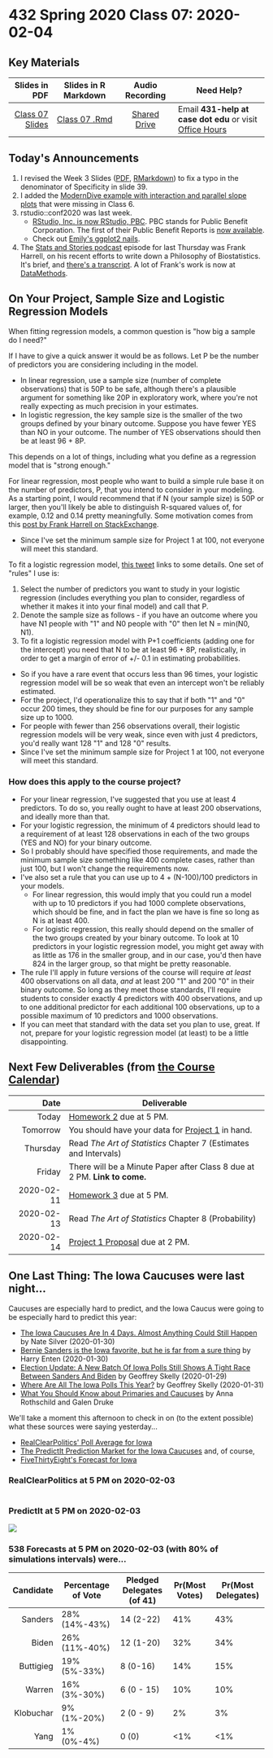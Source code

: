 # 432 Spring 2020 Class 07: 2020-02-04

## Key Materials

Slides in PDF | Slides in R Markdown | Audio Recording | Need Help?
------------: | :------------------: | :--------------: | ---------------------------
[Class 07 Slides](https://github.com/THOMASELOVE/2020-432/blob/master/classes/class07/432_2020_slides07.pdf) | [Class 07 .Rmd](https://github.com/THOMASELOVE/2020-432/blob/master/classes/class07/432_2020_slides07.Rmd) | [Shared Drive](http://bit.ly/432-2020-audio) | Email **431-help at case dot edu** or visit [Office Hours](https://github.com/THOMASELOVE/2020-432/blob/master/calendar.md#tas-and-office-hours)

## Today's Announcements

1. I revised the Week 3 Slides ([PDF](https://github.com/THOMASELOVE/2020-432/blob/master/classes/class06/432_2020_week03.pdf), [RMarkdown](https://github.com/THOMASELOVE/2020-432/blob/master/classes/class06/432_2020_week03.Rmd)) to fix a typo in the denominator of Specificity in slide 39.
2. I added the [ModernDive example with interaction and parallel slope plots](https://github.com/THOMASELOVE/2020-432/blob/master/classes/class06/modern_dive_example.md) that were missing in Class 6.
3. rstudio::conf2020 was last week. 
    - [RStudio, Inc. is now RStudio, PBC](https://blog.rstudio.com/2020/01/29/rstudio-pbc/). PBC stands for Public Benefit Corporation. The first of their Public Benefit Reports is [now available](https://rstudio.com/about/pbc-report/).
    - Check out [Emily's ggplot2 nails](https://twitter.com/AmeliaMN/status/1223033747030757376?s=20).
4. The [Stats and Stories podcast](https://statsandstories.net/health1/the-philosophy-of-biostatistics) episode for last Thursday was Frank Harrell, on his recent efforts to write down a Philosophy of Biostatistics. It's brief, and [there's a transcript](https://statsandstories.net/health1/the-philosophy-of-biostatistics). A lot of Frank's work is now at [DataMethods](https://discourse.datamethods.org/).

## On Your Project, Sample Size and Logistic Regression Models

When fitting regression models, a common question is "how big a sample do I need?"

If I have to give a quick answer it would be as follows. Let P be the number of predictors you are considering including in the model.

- In linear regression, use a sample size (number of complete observations) that is 50P to be safe, although there's a plausible argument for something like 20P in exploratory work, where you're not really expecting as much precision in your estimates.
- In logistic regression, the key sample size is the smaller of the two groups defined by your binary outcome. Suppose you have fewer YES than NO in your outcome. The number of YES observations should then be at least 96 + 8P.

This depends on a lot of things, including what you define as a regression model that is "strong enough." 

For linear regression, most people who want to build a simple rule base it on the number of predictors, P, that you intend to consider in your modeling. As a starting point, I would recommend that if N (your sample size) is 50P or larger, then you'll likely be able to distinguish R-squared values of, for example, 0.12 and 0.14 pretty meaningfully. Some motivation comes from this [post by Frank Harrell on StackExchange](https://stats.stackexchange.com/posts/59128/revisions).

- Since I've set the minimum sample size for Project 1 at 100, not everyone will meet this standard.

To fit a logistic regression model, [this tweet](https://twitter.com/f2harrell/status/936230071219707913?lang=en) links to some details. One set of "rules" I use is:

1. Select the number of predictors you want to study in your logistic regression (includes everything you plan to consider, regardless of whether it makes it into your final model) and call that P.
2. Denote the sample size as follows - if you have an outcome where you have N1 people with "1" and N0 people with "0" then let N = min(N0, N1).
3. To fit a logistic regression model with P+1 coefficients (adding one for the intercept) you need that N to be at least 96 + 8P, realistically, in order to get a margin of error of +/- 0.1 in estimating probabilities.

- So if you have a rare event that occurs less than 96 times, your logistic regression model will be so weak that even an intercept won't be reliably estimated.
- For the project, I'd operationalize this to say that if both "1" and "0" occur 200 times, they should be fine for our purposes for any sample size up to 1000.
- For people with fewer than 256 observations overall, their logistic regression models will be very weak, since even with just 4 predictors, you'd really want 128 "1" and 128 "0" results. 
- Since I've set the minimum sample size for Project 1 at 100, not everyone will meet this standard.

### How does this apply to the course project?

- For your linear regression, I've suggested that you use at least 4 predictors. To do so, you really ought to have at least 200 observations, and ideally more than that.
- For your logistic regression, the minimum of 4 predictors should lead to a requirement of at least 128 observations in each of the two groups (YES and NO) for your binary outcome.
- So I probably should have specified those requirements, and made the minimum sample size something like 400 complete cases, rather than just 100, but I won't change the requirements now.
- I've also set a rule that you can use up to 4 + (N-100)/100 predictors in your models. 
    - For linear regression, this would imply that you could run a model with up to 10 predictors if you had 1000 complete observations, which should be fine, and in fact the plan we have is fine so long as N is at least 400.
    - For logistic regression, this really should depend on the smaller of the two groups created by your binary outcome. To look at 10 predictors in your logistic regression model, you might get away with as little as 176 in the smaller group, and in our case, you'd then have 824 in the larger group, so that might be pretty reasonable.
- The rule I'll apply in future versions of the course will require *at least* 400 observations on all data, *and* at least 200 "1" and 200 "0" in their binary outcome. So long as they meet those standards, I'll require students to consider exactly 4 predictors with 400 observations, and up to one additional predictor for each additional 100 observations, up to a possible maximum of 10 predictors and 1000 observations.
- If you can meet that standard with the data set you plan to use, great. If not, prepare for your logistic regression model (at least) to be a little disappointing.


## Next Few Deliverables (from [the Course Calendar](https://github.com/THOMASELOVE/2020-432/blob/master/calendar.md))

Date | Deliverable
---------: | -----------------------------------------------------------------------
Today | [Homework 2](https://github.com/THOMASELOVE/2020-432/tree/master/homework/hw02) due at 5 PM.
Tomorrow | You should have your data for [Project 1](https://github.com/THOMASELOVE/2020-432/tree/master/projects/project1) in hand.
Thursday | Read *The Art of Statistics* Chapter 7 (Estimates and Intervals)
Friday | There will be a Minute Paper after Class 8 due at 2 PM. **Link to come.**
2020-02-11 | [Homework 3](https://github.com/THOMASELOVE/2020-432/tree/master/homework/hw03) due at 5 PM. 
2020-02-13 | Read *The Art of Statistics* Chapter 8 (Probability)
2020-02-14 | [Project 1 Proposal](https://github.com/THOMASELOVE/2020-432/tree/master/projects/project1) due at 2 PM.

## One Last Thing: The Iowa Caucuses were last night...

Caucuses are especially hard to predict, and the Iowa Caucus were going to be especially hard to predict this year:

- [The Iowa Caucuses Are In 4 Days. Almost Anything Could Still Happen](https://fivethirtyeight.com/features/the-iowa-caucuses-are-in-4-days-almost-anything-could-still-happen/) by Nate Silver (2020-01-30)
- [Bernie Sanders is the Iowa favorite, but he is far from a sure thing](https://www.cnn.com/2020/01/30/politics/bernie-sanders-polls-analysis/index.html) by Harry Enten (2020-01-30)
- [Election Update: A New Batch Of Iowa Polls Still Shows A Tight Race Between Sanders And Biden](https://fivethirtyeight.com/features/election-update-a-new-batch-of-iowa-polls-still-shows-a-tight-race-between-sanders-and-biden/) by Geoffrey Skelly (2020-01-29)
- [Where Are All The Iowa Polls This Year?](https://fivethirtyeight.com/features/where-are-all-the-iowa-polls-this-year/) by Geoffrey Skelly (2020-01-31)
- [What You Should Know about Primaries and Caucuses](https://fivethirtyeight.com/features/what-you-should-know-about-primaries-and-caucuses/) by Anna Rothschild and Galen Druke

We'll take a moment this afternoon to check in on (to the extent possible) what these sources were saying yesterday...

- [RealClearPolitics' Poll Average for Iowa](https://www.realclearpolitics.com/epolls/2020/president/ia/iowa_democratic_presidential_caucus-6731.html)
- [The PredictIt Prediction Market for the Iowa Caucuses](https://www.predictit.org/markets/detail/5241/Who-will-win-the-2020-Iowa-Democratic-caucuses) and, of course,
- [FiveThirtyEight's Forecast for Iowa](https://projects.fivethirtyeight.com/2020-primary-forecast/iowa/)

### RealClearPolitics at 5 PM on 2020-02-03

![]()

### PredictIt at 5 PM on 2020-02-03

![](https://github.com/THOMASELOVE/2020-432/blob/master/classes/class07/predictit_2020-02-03_5PM.PNG)


### 538 Forecasts at 5 PM on 2020-02-03 (with 80% of simulations intervals) were...

Candidate | Percentage of Vote | Pledged Delegates (of 41) | Pr(Most Votes) | Pr(Most Delegates)
---------: | ------------- | -------------- | -------- | -------
Sanders | 28% (14%-43%) | 14 (2-22) | 41% | 43%
Biden | 26% (11%-40%) | 12 (1-20) | 32% | 34%
Buttigieg | 19% (5%-33%) |  8 (0-16) | 14% | 15%
Warren | 16% (3%-30%) | 6 (0 - 15) | 10% | 10%
Klobuchar | 9% (1%-20%) | 2 (0 - 9) | 2% | 3%
Yang | 1% (0%-4%) | 0 (0) | <1% | <1%
